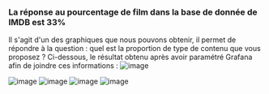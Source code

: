 ### La réponse au pourcentage de film dans la base de donnée de IMDB est 33% 
Il s'agit d'un des graphiques que nous pouvons obtenir, il permet de répondre à la question : quel est la proportion de type de contenu que vous proposez ? 
Ci-dessous, le résultat obtenu après avoir paramétré Grafana afin de joindre ces informations : 
![image](https://user-images.githubusercontent.com/71117842/147707405-e2949695-682f-4758-a4a5-7fc6414d3a28.png)


![image](https://user-images.githubusercontent.com/71117842/147770387-f4bc69c3-3b9f-49e4-b947-4afb2503523f.png)
![image](https://user-images.githubusercontent.com/71117842/147771603-96f8b0bb-007f-4710-8463-bbb956e8a3d3.png)
![image](https://user-images.githubusercontent.com/71117842/147776468-673026ad-78f0-4533-b874-a866783f1bf6.png)
![image](https://user-images.githubusercontent.com/71117842/147777284-8969c41f-4208-48ea-ba89-41c0e7e3f477.png)
